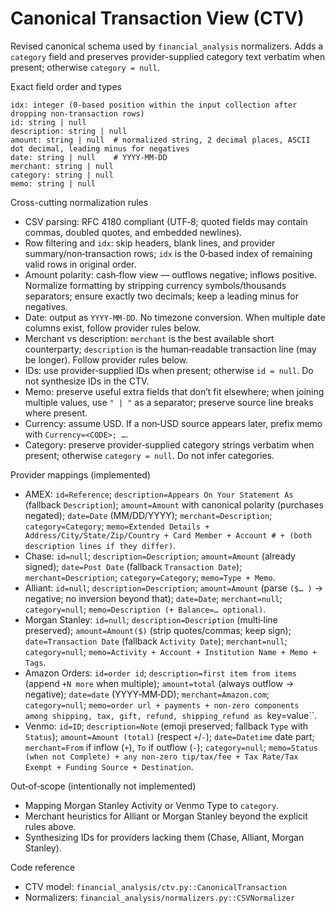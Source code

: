 Canonical Transaction View (CTV)
================================

Revised canonical schema used by `financial_analysis` normalizers. Adds a
`category` field and preserves provider-supplied category text verbatim when
present; otherwise `category = null`.

Exact field order and types

```
idx: integer (0-based position within the input collection after dropping non-transaction rows)
id: string | null
description: string | null
amount: string | null  # normalized string, 2 decimal places, ASCII dot decimal, leading minus for negatives
date: string | null    # YYYY-MM-DD
merchant: string | null
category: string | null
memo: string | null
```

Cross-cutting normalization rules
- CSV parsing: RFC 4180 compliant (UTF‑8; quoted fields may contain commas, doubled quotes, and embedded newlines).
- Row filtering and `idx`: skip headers, blank lines, and provider summary/non‑transaction rows; `idx` is the 0‑based index of remaining valid rows in original order.
- Amount polarity: cash‑flow view — outflows negative; inflows positive. Normalize formatting by stripping currency symbols/thousands separators; ensure exactly two decimals; keep a leading minus for negatives.
- Date: output as `YYYY‑MM‑DD`. No timezone conversion. When multiple date columns exist, follow provider rules below.
- Merchant vs description: `merchant` is the best available short counterparty; `description` is the human‑readable transaction line (may be longer). Follow provider rules below.
- IDs: use provider‑supplied IDs when present; otherwise `id = null`. Do not synthesize IDs in the CTV.
- Memo: preserve useful extra fields that don’t fit elsewhere; when joining multiple values, use `" | "` as a separator; preserve source line breaks where present.
- Currency: assume USD. If a non‑USD source appears later, prefix memo with `Currency=<CODE>; …`.
- Category: preserve provider‑supplied category strings verbatim when present; otherwise `category = null`. Do not infer categories.

Provider mappings (implemented)
- AMEX: `id=Reference`; `description=Appears On Your Statement As` (fallback `Description`); `amount=Amount` with canonical polarity (purchases negated); `date=Date` (MM/DD/YYYY); `merchant=Description`; `category=Category`; `memo=Extended Details + Address/City/State/Zip/Country + Card Member + Account # + (both description lines if they differ)`.
- Chase: `id=null`; `description=Description`; `amount=Amount` (already signed); `date=Post Date` (fallback `Transaction Date`); `merchant=Description`; `category=Category`; `memo=Type + Memo`.
- Alliant: `id=null`; `description=Description`; `amount=Amount` (parse `($… )` → negative; no inversion beyond that); `date=Date`; `merchant=null`; `category=null`; `memo=Description (+ Balance=… optional)`.
- Morgan Stanley: `id=null`; `description=Description` (multi‑line preserved); `amount=Amount($)` (strip quotes/commas; keep sign); `date=Transaction Date` (fallback `Activity Date`); `merchant=null`; `category=null`; `memo=Activity + Account + Institution Name + Memo + Tags`.
- Amazon Orders: `id=order id`; `description=first item from items` (append `+N more` when multiple); `amount=total` (always outflow → negative); `date=date` (YYYY‑MM‑DD); `merchant=Amazon.com`; `category=null`; `memo=order url + payments + non‑zero components among shipping, tax, gift, refund, shipping_refund as `key=value``.
- Venmo: `id=ID`; `description=Note` (emoji preserved; fallback `Type` with `Status`); `amount=Amount (total)` (respect `+`/`-`); `date=Datetime` date part; `merchant=From` if inflow (`+`), `To` if outflow (`-`); `category=null`; `memo=Status (when not Complete) + any non‑zero tip/tax/fee + Tax Rate/Tax Exempt + Funding Source + Destination`.

Out‑of‑scope (intentionally not implemented)
- Mapping Morgan Stanley Activity or Venmo Type to `category`.
- Merchant heuristics for Alliant or Morgan Stanley beyond the explicit rules above.
- Synthesizing IDs for providers lacking them (Chase, Alliant, Morgan Stanley).

Code reference
- CTV model: `financial_analysis/ctv.py::CanonicalTransaction`
- Normalizers: `financial_analysis/normalizers.py::CSVNormalizer`
